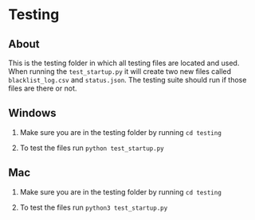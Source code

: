 # Testing

## About
This is the testing folder in which all testing files are located and used. When running the `test_startup.py` it will create two new files called `blacklist_log.csv` and `status.json`. The testing suite should run if those files are there or not.

## Windows

1. Make sure you are in the testing folder by running `cd testing`

2. To test the files run `python test_startup.py`

## Mac

1. Make sure you are in the testing folder by running `cd testing`

2. To test the files run `python3 test_startup.py`
